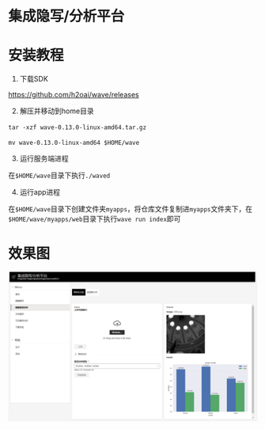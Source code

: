 # 集成隐写/分析平台
# 安装教程
1. 下载SDK

https://github.com/h2oai/wave/releases

2. 解压并移动到home目录

`tar -xzf wave-0.13.0-linux-amd64.tar.gz`

`mv wave-0.13.0-linux-amd64 $HOME/wave`

3. 运行服务端进程

在`$HOME/wave`目录下执行`./waved`

4. 运行app进程

在`$HOME/wave`目录下创建文件夹`myapps`，将仓库文件复制进`myapps`文件夹下，在`$HOME/wave/myapps/web`目录下执行`wave run index`即可

# 效果图
![](assets/image_steganalysis.png)
